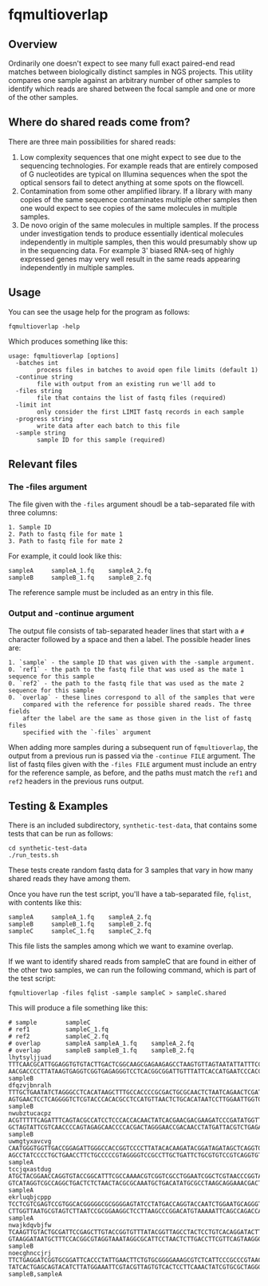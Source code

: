 # fqmultioverlap

## Overview

Ordinarily one doesn't expect to see many full exact paired-end read matches
between biologically distinct samples in NGS projects. This utility compares
one sample against an arbitrary number of other samples to identify which reads
are shared between the focal sample and one or more of the other samples.

## Where do shared reads come from?

There are three main possibilities for shared reads:

1. Low complexity sequences that one might expect to see due to the sequencing
   technologies. For example reads that are entirely composed of G nucleotides
   are typical on Illumina sequences when the spot the optical sensors fail to
   detect anything at some spots on the flowcell.
2. Contamination from some other amplified library. If a library with many
   copies of the same sequence contaminates multiple other samples then one
   would expect to see copies of the same molecules in multiple samples.
3. De novo origin of the same molecules in multiple samples. If the process
   under investigation tends to produce essentially identical molecules
   independently in multiple samples, then this would presumably show up in the
   sequencing data. For example 3' biased RNA-seq of highly expressed genes may
   very well result in the same reads appearing independently in multiple samples.

## Usage

You can see the usage help for the program as follows:

    fqmultioverlap -help

Which produces something like this:

    usage: fqmultioverlap [options]
      -batches int
            process files in batches to avoid open file limits (default 1)
      -continue string
            file with output from an existing run we'll add to
      -files string
            file that contains the list of fastq files (required)
      -limit int
            only consider the first LIMIT fastq records in each sample
      -progress string
            write data after each batch to this file
      -sample string
            sample ID for this sample (required)

## Relevant files

### The -files argument

The file given with the `-files` argument shoudl be a tab-separated file with
three columns:

    1. Sample ID
    2. Path to fastq file for mate 1
    3. Path to fastq file for mate 2

For example, it could look like this:

    sampleA     sampleA_1.fq    sampleA_2.fq
    sampleB     sampleB_1.fq    sampleB_2.fq

The reference sample must be included as an entry in this file.

### Output and -continue argument

The output file consists of tab-separated header lines that start with a `#`
character followed by a space and then a label. The possible header lines are:

    1. `sample` - the sample ID that was given with the -sample argument.
    0. `ref1` - the path to the fastq file that was used as the mate 1 sequence for this sample
    0. `ref2` - the path to the fastq file that was used as the mate 2 sequence for this sample
    0. `overlap` - these lines correspond to all of the samples that were
        compared with the reference for possible shared reads. The three fields
        after the label are the same as those given in the list of fastq files
        specified with the `-files` argument

When adding more samples during a subsequent run of `fqmultioverlap`, the
output from a previous run is passed via the `-continue FILE` argument. The
list of fastq files given with the `-files FILE` argument must include an entry
for the reference sample, as before, and the paths must match the `ref1` and
`ref2` headers in the previous runs output.

## Testing & Examples

There is an included subdirectory, `synthetic-test-data`, that contains some
tests that can be run as follows:

    cd synthetic-test-data
    ./run_tests.sh

These tests create random fastq data for 3 samples that vary in how many shared
reads they have among them. 

Once you have run the test script, you'll have a tab-separated file, `fqlist`,
with contents like this:

    sampleA     sampleA_1.fq    sampleA_2.fq
    sampleB     sampleB_1.fq    sampleB_2.fq
    sampleC     sampleC_1.fq    sampleC_2.fq

This file lists the samples among which we want to examine overlap.

If we want to identify shared reads from sampleC that are found in either of
the other two samples, we can run the following command, which is part of the
test script:

    fqmultioverlap -files fqlist -sample sampleC > sampleC.shared

This will produce a file something like this:

    # sample        sampleC
    # ref1          sampleC_1.fq
    # ref2          sampleC_2.fq
    # overlap       sampleA sampleA_1.fq    sampleA_2.fq
    # overlap       sampleB sampleB_1.fq    sampleB_2.fq
    lhytsyljjuad    TTTCAACGCATTGGAGGTGTGTACTTGACTCGGCAAGCGAGAAGAGCCTAAGTGTTAGTAATATTATTTCCGGTGA    AACGACCCCTTATAAGTGAGGTCGGTGAGAGGGTCCTCACGGCGGATTGTTTATTCACCATGAATCCCACCTTTTT    sampleB
    dfqzvjbnralh    TTTGCTGAATATCTAGGGCCTCACATAAGCTTTGCCACCCCGCGACTGCGCAACTCTAATCAGAACTCGATTGCTA    AGTGAACTCCTCAGGGGTCTCGTACCCACACGCCTCCATGTTAACTCTGCACATAATCCTTGGAATTGGTGTCGCC    sampleB
    nwubztucacpz    ACGTTTTTCAGATTTCAGTACGCCATCCTCCCACCACAACTATCACGAACGACGAAGATCCCGATATGGTTAACTA    GCTAGTATTCGTCAACCCCAGTAGAGCAACCCCACGACTAGGGAACCGACAACCTATGATTACGTCTGAGAAGTTA    sampleB
    uwmgtyxavcvg    CAATGGGTGGTTGACCGGAGATTGGGCCACCGGTCCCCTTATACACAAGATACGGATAGATAGCTCAGGTGGATGG    AGCCTATCCCCTGCTGAACCTTCTGCCCCCGTAGGGGTCCGCCTTGCTGATTCTGCGTGTCCGTCAGGTGTCGCAT    sampleA
    tccjqxastdug    ATGCTACGGAACCAGGTGTACCGGCATTTCGCCAAAACGTCGGTCGCCTGGAATCGGCTCGTAACCCGGTAATCCT    GTCATAGGTCGCCAGGCTGACTCTCTAACTACGCGCAAATGCTGACATATGCGCCTAAGCAGGAAACGACTGGTAG    sampleA
    ekrluqbjcppp    TCCTCGTCGAGTCCGTGGCACGGGGGCGCGGGGAGTATCCTATGACCAGGTACCAATCTGGAATGCAGGGTCACAT    CTTGGTTAATGCGTAGTCTTAATCCGCGGAAGGCTCCTTAAGCCCGGACATGTAAAAATTCAGCCAGACCATAGCA    sampleA
    nwajkdqvbjfw    TCAAGTTGTACTGCGATTCCGAGCTTGTACCGGTGTTTATACGGTTAGCCTACTCCTGTCACAGGATACTTCACTG    GTAAGGATAATGCTTTCCACGGCGTAGGTAAATAGGCGCATTCCTAACTCTTGACCTTCGTTCAGTAAGGGCCCCG    sampleB
    noecghnccjrj    TTCTGAGGATCGGTGCGGATTCACCCTATTGAACTTCTGTGCGGGGAAAGCGTCTCATTCCCGCCCGTAACAGCAC    TATCACTGAGCAGTACATCTTATGGAAATTCGTACGTTAGTGTCACTCCTTCAAACTATCGTGCGCTAGGGAACCG    sampleB,sampleA


